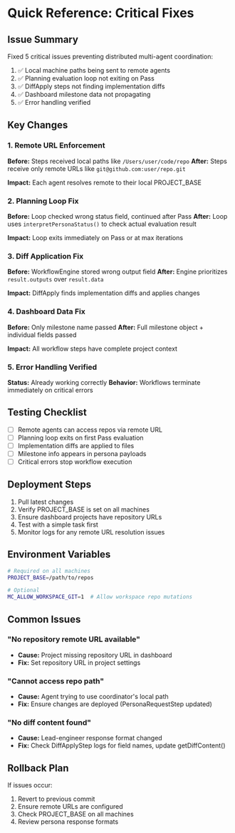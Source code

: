 # Quick Reference: Critical Fixes

## Issue Summary
Fixed 5 critical issues preventing distributed multi-agent coordination:
1. ✅ Local machine paths being sent to remote agents
2. ✅ Planning evaluation loop not exiting on Pass
3. ✅ DiffApply steps not finding implementation diffs
4. ✅ Dashboard milestone data not propagating
5. ✅ Error handling verified

## Key Changes

### 1. Remote URL Enforcement
**Before:** Steps received local paths like `/Users/user/code/repo`
**After:** Steps receive only remote URLs like `git@github.com:user/repo.git`

**Impact:** Each agent resolves remote to their local PROJECT_BASE

### 2. Planning Loop Fix
**Before:** Loop checked wrong status field, continued after Pass
**After:** Loop uses `interpretPersonaStatus()` to check actual evaluation result

**Impact:** Loop exits immediately on Pass or at max iterations

### 3. Diff Application Fix
**Before:** WorkflowEngine stored wrong output field
**After:** Engine prioritizes `result.outputs` over `result.data`

**Impact:** DiffApply finds implementation diffs and applies changes

### 4. Dashboard Data Fix
**Before:** Only milestone name passed
**After:** Full milestone object + individual fields passed

**Impact:** All workflow steps have complete project context

### 5. Error Handling Verified
**Status:** Already working correctly
**Behavior:** Workflows terminate immediately on critical errors

## Testing Checklist

- [ ] Remote agents can access repos via remote URL
- [ ] Planning loop exits on first Pass evaluation
- [ ] Implementation diffs are applied to files
- [ ] Milestone info appears in persona payloads
- [ ] Critical errors stop workflow execution

## Deployment Steps

1. Pull latest changes
2. Verify PROJECT_BASE is set on all machines
3. Ensure dashboard projects have repository URLs
4. Test with a simple task first
5. Monitor logs for any remote URL resolution issues

## Environment Variables

```bash
# Required on all machines
PROJECT_BASE=/path/to/repos

# Optional
MC_ALLOW_WORKSPACE_GIT=1  # Allow workspace repo mutations
```

## Common Issues

### "No repository remote URL available"
- **Cause:** Project missing repository URL in dashboard
- **Fix:** Set repository URL in project settings

### "Cannot access repo path"
- **Cause:** Agent trying to use coordinator's local path
- **Fix:** Ensure changes are deployed (PersonaRequestStep updated)

### "No diff content found"
- **Cause:** Lead-engineer response format changed
- **Fix:** Check DiffApplyStep logs for field names, update getDiffContent()

## Rollback Plan

If issues occur:
1. Revert to previous commit
2. Ensure remote URLs are configured
3. Check PROJECT_BASE on all machines
4. Review persona response formats
